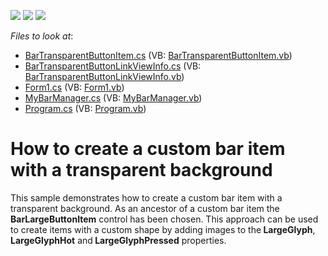 <!-- default badges list -->
![](https://img.shields.io/endpoint?url=https://codecentral.devexpress.com/api/v1/VersionRange/128616379/13.1.12%2B)
[![](https://img.shields.io/badge/Open_in_DevExpress_Support_Center-FF7200?style=flat-square&logo=DevExpress&logoColor=white)](https://supportcenter.devexpress.com/ticket/details/E2460)
[![](https://img.shields.io/badge/📖_How_to_use_DevExpress_Examples-e9f6fc?style=flat-square)](https://docs.devexpress.com/GeneralInformation/403183)
<!-- default badges end -->
<!-- default file list -->
*Files to look at*:

* [BarTransparentButtonItem.cs](./CS/CustomBarTransparentButton/BarTransparentButtonItem.cs) (VB: [BarTransparentButtonItem.vb](./VB/CustomBarTransparentButton/BarTransparentButtonItem.vb))
* [BarTransparentButtonLinkViewInfo.cs](./CS/CustomBarTransparentButton/BarTransparentButtonLinkViewInfo.cs) (VB: [BarTransparentButtonLinkViewInfo.vb](./VB/CustomBarTransparentButton/BarTransparentButtonLinkViewInfo.vb))
* [Form1.cs](./CS/CustomBarTransparentButton/Form1.cs) (VB: [Form1.vb](./VB/CustomBarTransparentButton/Form1.vb))
* [MyBarManager.cs](./CS/CustomBarTransparentButton/MyBarManager.cs) (VB: [MyBarManager.vb](./VB/CustomBarTransparentButton/MyBarManager.vb))
* [Program.cs](./CS/CustomBarTransparentButton/Program.cs) (VB: [Program.vb](./VB/CustomBarTransparentButton/Program.vb))
<!-- default file list end -->
# How to create a custom bar item with a transparent background


<p>This sample demonstrates how to create a custom bar item with a transparent background. As an ancestor of a custom bar item the <strong>BarLargeButtonItem</strong> control has been chosen. This approach can be used to create items with a custom shape by adding images to the<strong> LargeGlyph</strong>,<strong> LargeGlyphHot</strong> and<strong> LargeGlyphPressed</strong> properties.</p>

<br/>


